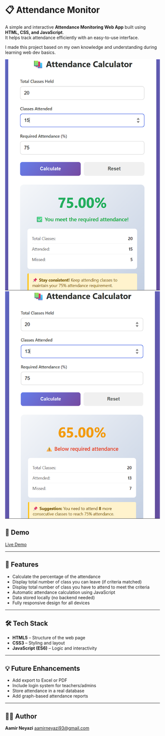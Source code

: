 # 📋 Attendance Monitor

A simple and interactive **Attendance Monitoring Web App** built using **HTML, CSS, and JavaScript**.  
It helps track attendance efficiently with an easy-to-use interface.

I made this project based on my own knowledge and understanding during learning web dev basics.

![Criteria Matched](screenshot1.png)
![Criteria doesn't matched](screenshot2.png)

## 🚀 Demo

[Live Demo](https://attendance-monitor.netlify.app/)

---

## 🚀 Features

-  Calculate the percentage of the attendance  
-  Display total number of class you can leave (if criteria matched)
-  Display total number of class you have to attend to meet the criteria
-  Automatic attendance calculation using JavaScript  
-  Data stored locally (no backend needed)  
-  Fully responsive design for all devices  

---

## 🛠️ Tech Stack

- **HTML5** – Structure of the web page  
- **CSS3** – Styling and layout  
- **JavaScript (ES6)** – Logic and interactivity  

---

## 💡 Future Enhancements
- Add export to Excel or PDF
- Include login system for teachers/admins
- Store attendance in a real database
- Add graph-based attendance reports

---
## 🧑‍💻 Author

**Aamir Neyazi**
aamirneyazi93@gmail.com








